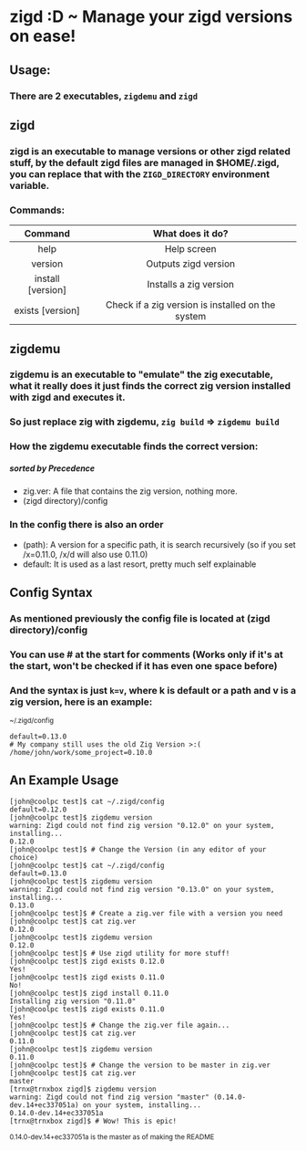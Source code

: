 # zigd :D ~ Manage your zigd versions on ease!

## Usage: 
### There are 2 executables, `zigdemu` and `zigd`

## zigd

### zigd is an executable to manage versions or other zigd related stuff, by the default zigd files are managed in $HOME/.zigd, you can replace that with the `ZIGD_DIRECTORY` environment variable.

### Commands:

| Command           | What does it do?                                  |
| :---------------: | :-----------------------------------------------: |
| help              | Help screen                                       |
| version           | Outputs zigd version                              |
| install [version] | Installs a zig version                            |
| exists  [version] | Check if a zig version is installed on the system |
 
## zigdemu

### zigdemu is an executable to "emulate" the zig executable, what it really does it just finds the correct zig version installed with zigd and executes it.
### So just replace zig with zigdemu, `zig build` => `zigdemu build`

### How the zigdemu executable finds the correct version:
##### sorted by Precedence

- zig.ver: A file that contains the zig version, nothing more.
- (zigd directory)/config

### In the config there is also an order

- (path): A version for a specific path, it is search recursively (so if you set /x=0.11.0, /x/d will also use 0.11.0)
- default: It is used as a last resort, pretty much self explainable

## Config Syntax

### As mentioned previously the config file is located at (zigd directory)/config

### You can use # at the start for comments (Works only if it's at the start, won't be checked if it has even one space before)

### And the syntax is just ``k=v``, where k is default or a path and v is a zig version, here is an example:

<sub>~/.zigd/config</sub>
```
default=0.13.0
# My company still uses the old Zig Version >:(
/home/john/work/some_project=0.10.0
```

## An Example Usage

```
[john@coolpc test]$ cat ~/.zigd/config 
default=0.12.0
[john@coolpc test]$ zigdemu version
warning: Zigd could not find zig version "0.12.0" on your system, installing...
0.12.0
[john@coolpc test]$ # Change the Version (in any editor of your choice)
[john@coolpc test]$ cat ~/.zigd/config 
default=0.13.0
[john@coolpc test]$ zigdemu version
warning: Zigd could not find zig version "0.13.0" on your system, installing...
0.13.0
[john@coolpc test]$ # Create a zig.ver file with a version you need
[john@coolpc test]$ cat zig.ver
0.12.0
[john@coolpc test]$ zigdemu version
0.12.0
[john@coolpc test]$ # Use zigd utility for more stuff!
[john@coolpc test]$ zigd exists 0.12.0
Yes!
[john@coolpc test]$ zigd exists 0.11.0
No!
[john@coolpc test]$ zigd install 0.11.0
Installing zig version "0.11.0"
[john@coolpc test]$ zigd exists 0.11.0
Yes!
[john@coolpc test]$ # Change the zig.ver file again...
[john@coolpc test]$ cat zig.ver
0.11.0
[john@coolpc test]$ zigdemu version
0.11.0
[john@coolpc test]$ # Change the version to be master in zig.ver
[john@coolpc test]$ cat zig.ver
master
[trnx@trnxbox zigd]$ zigdemu version
warning: Zigd could not find zig version "master" (0.14.0-dev.14+ec337051a) on your system, installing...
0.14.0-dev.14+ec337051a
[trnx@trnxbox zigd]$ # Wow! This is epic!
```
<sub>0.14.0-dev.14+ec337051a is the master as of making the README</sub>
